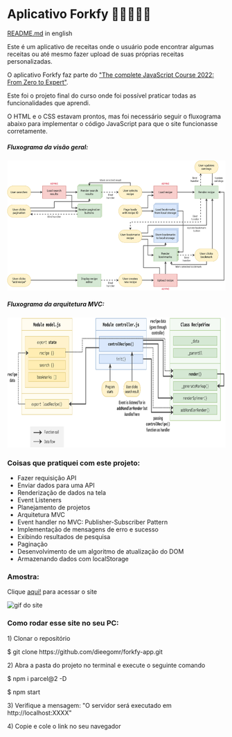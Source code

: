 <h1>Aplicativo Forkfy 👨🏼‍🍳🍔🍕</h1>

<p><a href="https://github.com/dieegomr/forkfy-app/blob/main/README.md">README.md</a> in english</p>
<p>
Este é um aplicativo de receitas onde o usuário pode encontrar algumas receitas ou até mesmo fazer upload de suas próprias receitas personalizadas.</p>
<p>O aplicativo Forkfy faz parte do <a href="https://www.udemy.com/course/the-complete-javascript-course/?utm_source=adwords&utm_medium=udemyads&utm_campaign=WebDevelopment_v.PROF_la.EN_cc.BR_ti.8322&utm_content= deal4584&utm_term=_._ag_108455848694_._ad_467154447027_._kw__._de_c_._dm__._pl__._ti_dsa-774930035449_._li_1031586_._pd__._&matchtype=&gclid=CjwKCAjw14uVBhBEEiwAaufYx9TbRKLGzNDmGQA8PAaGk99qGom4VgQpkeWedZuxHN_Cs1e6m0LX0BoCUJQQAvD_BwE">"The complete JavaScript Course 2022: From Zero to Expert"</a>.</ p>
<p>Este foi o projeto final do curso onde foi possível praticar todas as funcionalidades que aprendi.
</p>

<p>
O HTML e o CSS estavam prontos, mas foi necessário seguir o fluxograma abaixo para implementar o código JavaScript para que o site funcionasse corretamente. </p>

<h5>Fluxograma da visão geral:</h5>
<img src="./readme_images/forkfy-overview-flowchart.png" alt="flowchart" width="600" height="300">
<h5>Fluxograma da arquitetura MVC: </h5>
<img src="./readme_images/forkfy-architecture-flowchart.png" alt="flowchart" width="600" height="300">

<h3>Coisas que pratiquei com este projeto:</h3>
<ul>
<li>Fazer requisição API</li>
<li>Enviar dados para uma API</li>
<li>Renderização de dados na tela</li>
<li>Event Listeners</li>
<li>Planejamento de projetos</li>
<li>Arquitetura MVC</li>
<li>Event handler no MVC: Publisher-Subscriber Pattern</li>
<li>Implementação de mensagens de erro e sucesso</li>
<li>Exibindo resultados de pesquisa</li>
<li>Paginação</li>
<li>Desenvolvimento de um algoritmo de atualização do DOM</li>
<li>Armazenando dados com localStorage</li>
</ul>

<h3>Amostra:</h3>
<p>Clique <a href="hhttps://forkfy-recipe-diego.netlify.app">aqui!</a> para acessar o site</p>
<img src="./readme_images/forkfy-app.gif" alt="gif do site" largura="800" altura="500">

<h3>Como rodar esse site no seu PC:</h3>

<p> 1) Clonar o repositório </p>
<p>     $ git clone https://github.com/dieegomr/forkfy-app.git</p>
<p> 2) Abra a pasta do projeto no terminal e execute o seguinte comando</p>
<p>     $ npm i parcel@2 -D</p>
<p>     $ npm start</p>
<p> 3) Verifique a mensagem: "O servidor será executado em http://localhost:XXXX"</p>
<p> 4) Copie e cole o link no seu navegador</p>
